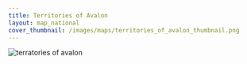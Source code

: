 ```yaml
---
title: Territories of Avalon
layout: map_national
cover_thumbnail: /images/maps/territories_of_avalon_thumbnail.png
---
```


![terratories of avalon](/images/maps/envendar_map.jpg) 


